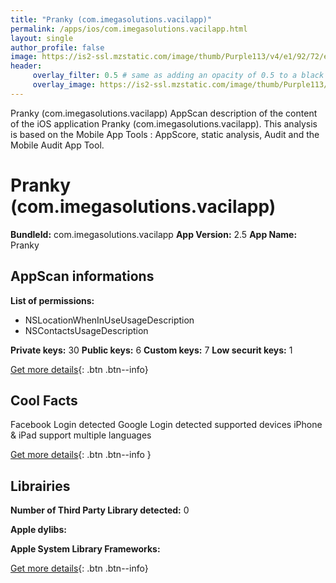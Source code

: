 ```yaml
---
title: "Pranky (com.imegasolutions.vacilapp)"
permalink: /apps/ios/com.imegasolutions.vacilapp.html
layout: single
author_profile: false
image: https://is2-ssl.mzstatic.com/image/thumb/Purple113/v4/e1/92/72/e1927235-f1e1-b12f-51ca-d00fdefafd61/AppIcon-0-1x_U007emarketing-0-0-85-220-0-8.png/512x512bb.jpg
header: 
     overlay_filter: 0.5 # same as adding an opacity of 0.5 to a black background
     overlay_image: https://is2-ssl.mzstatic.com/image/thumb/Purple113/v4/e1/92/72/e1927235-f1e1-b12f-51ca-d00fdefafd61/AppIcon-0-1x_U007emarketing-0-0-85-220-0-8.png/512x512bb.jpg
---
```

Pranky (com.imegasolutions.vacilapp) AppScan description of the content of the iOS application Pranky (com.imegasolutions.vacilapp). This analysis is based on the Mobile App Tools : AppScore, static analysis, Audit and the Mobile Audit App Tool.

# Pranky (com.imegasolutions.vacilapp)

**BundleId:** com.imegasolutions.vacilapp
**App Version:** 2.5
**App Name:** Pranky


## AppScan informations 

**List of permissions:** 
- NSLocationWhenInUseUsageDescription
- NSContactsUsageDescription
  
  
**Private keys:** 30
**Public keys:** 6
**Custom keys:** 7
**Low securit keys:** 1
  
[Get more details](/pricing.html){: .btn .btn--info}

## Cool Facts

Facebook Login detected
Google Login detected
supported devices iPhone & iPad
support multiple languages
  
[Get more details](/pricing.html){: .btn .btn--info }

## Librairies 
**Number of Third Party Library detected:** 0


**Apple dylibs:**


**Apple System Library Frameworks:**


  
[Get more details](/pricing.html){: .btn .btn--info}

